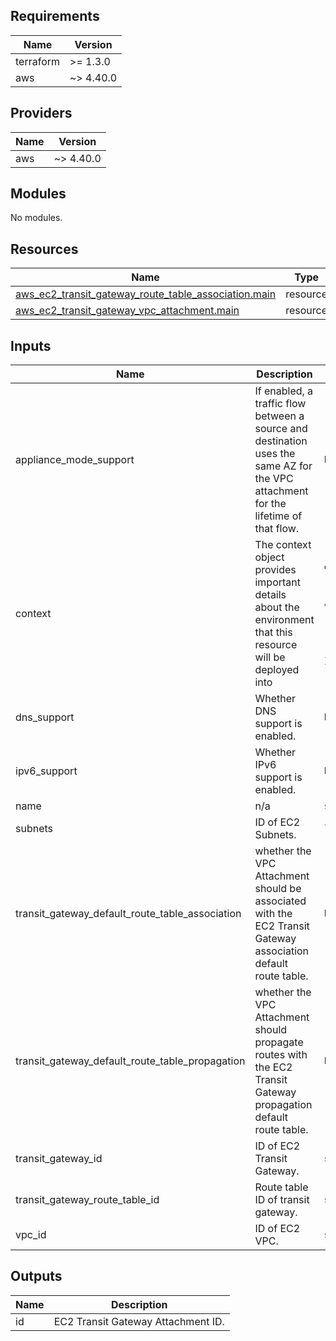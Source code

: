 [comment]: # (BEGIN_TF_DOCS)

## Requirements

| Name | Version |
|------|---------|
| terraform | >= 1.3.0 |
| aws | ~> 4.40.0 |

## Providers

| Name | Version |
|------|---------|
| aws | ~> 4.40.0 |

## Modules

No modules.

## Resources

| Name | Type |
|------|------|
| [aws_ec2_transit_gateway_route_table_association.main](https://registry.terraform.io/providers/hashicorp/aws/latest/docs/resources/ec2_transit_gateway_route_table_association) | resource |
| [aws_ec2_transit_gateway_vpc_attachment.main](https://registry.terraform.io/providers/hashicorp/aws/latest/docs/resources/ec2_transit_gateway_vpc_attachment) | resource |

## Inputs

| Name | Description | Type | Default | Required |
|------|-------------|------|---------|:--------:|
| appliance\_mode\_support | If enabled, a traffic flow between a source and destination uses the same AZ for the VPC attachment for the lifetime of that flow. | `bool` | `false` | no |
| context | The context object provides important details about the environment that this resource will be deployed into | <pre>object({<br><br>    application_name = string<br>    environment_name = string<br><br>    region = string<br><br>    tags = map(string)<br>  })</pre> | n/a | yes |
| dns\_support | Whether DNS support is enabled. | `bool` | `true` | no |
| ipv6\_support | Whether IPv6 support is enabled. | `bool` | `false` | no |
| name | n/a | `string` | n/a | yes |
| subnets | ID of EC2 Subnets. | `list(string)` | n/a | yes |
| transit\_gateway\_default\_route\_table\_association | whether the VPC Attachment should be associated with the EC2 Transit Gateway association default route table. | `bool` | `true` | no |
| transit\_gateway\_default\_route\_table\_propagation | whether the VPC Attachment should propagate routes with the EC2 Transit Gateway propagation default route table. | `bool` | `true` | no |
| transit\_gateway\_id | ID of EC2 Transit Gateway. | `string` | n/a | yes |
| transit\_gateway\_route\_table\_id | Route table ID of transit gateway. | `string` | `null` | no |
| vpc\_id | ID of EC2 VPC. | `string` | n/a | yes |

## Outputs

| Name | Description |
|------|-------------|
| id | EC2 Transit Gateway Attachment ID. |

[comment]: # (END_TF_DOCS)